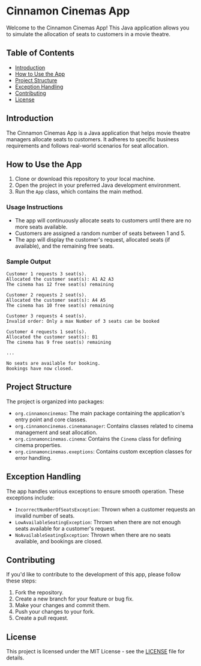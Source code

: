 # Cinnamon Cinemas App

Welcome to the Cinnamon Cinemas App! This Java application allows you to simulate the allocation of seats to customers in a movie theatre.

## Table of Contents

- [Introduction](#introduction)
- [How to Use the App](#how-to-use-the-app)
- [Project Structure](#project-structure)
- [Exception Handling](#exception-handling)
- [Contributing](#contributing)
- [License](#license)

## Introduction

The Cinnamon Cinemas App is a Java application that helps movie theatre managers allocate seats to customers. It adheres to specific business requirements and follows real-world scenarios for seat allocation.

## How to Use the App

1. Clone or download this repository to your local machine.
2. Open the project in your preferred Java development environment.
3. Run the `App` class, which contains the main method.

### Usage Instructions

- The app will continuously allocate seats to customers until there are no more seats available.
- Customers are assigned a random number of seats between 1 and 5.
- The app will display the customer's request, allocated seats (if available), and the remaining free seats.

### Sample Output

```plaintext
Customer 1 requests 3 seat(s).
Allocated the customer seat(s): A1 A2 A3
The cinema has 12 free seat(s) remaining

Customer 2 requests 2 seat(s).
Allocated the customer seat(s): A4 A5
The cinema has 10 free seat(s) remaining

Customer 3 requests 4 seat(s).
Invalid order: Only a max Number of 3 seats can be booked

Customer 4 requests 1 seat(s).
Allocated the customer seat(s): B1
The cinema has 9 free seat(s) remaining

...

No seats are available for booking.
Bookings have now closed.
```

## Project Structure

The project is organized into packages:

- `org.cinnamoncinemas`: The main package containing the application's entry point and core classes.
- `org.cinnamoncinemas.cinemamanager`: Contains classes related to cinema management and seat allocation.
- `org.cinnamoncinemas.cinema`: Contains the `Cinema` class for defining cinema properties.
- `org.cinnamoncinemas.exeptions`: Contains custom exception classes for error handling.

## Exception Handling

The app handles various exceptions to ensure smooth operation. These exceptions include:

- `IncorrectNumberOfSeatsException`: Thrown when a customer requests an invalid number of seats.
- `LowAvailableSeatingException`: Thrown when there are not enough seats available for a customer's request.
- `NoAvailableSeatingException`: Thrown when there are no seats available, and bookings are closed.

## Contributing

If you'd like to contribute to the development of this app, please follow these steps:

1. Fork the repository.
2. Create a new branch for your feature or bug fix.
3. Make your changes and commit them.
4. Push your changes to your fork.
5. Create a pull request.

## License

This project is licensed under the MIT License - see the [LICENSE](LICENSE) file for details.
